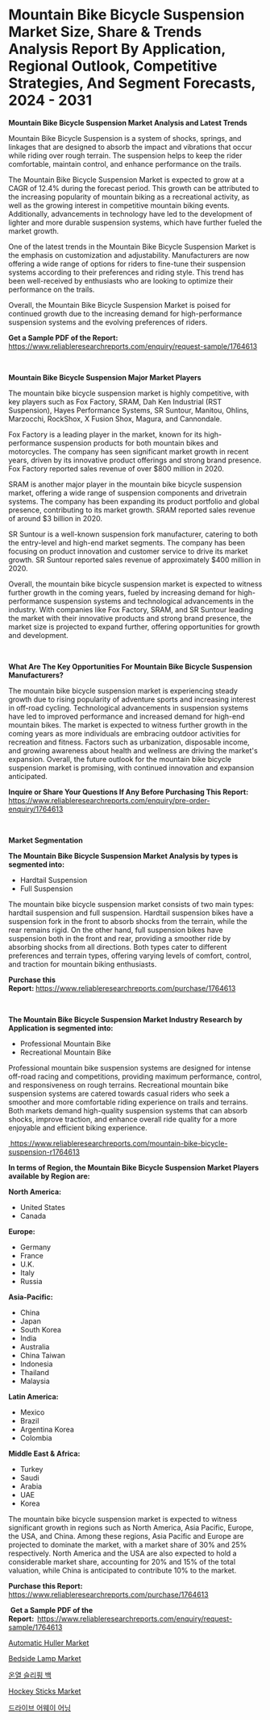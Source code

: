 <p><h1>Mountain Bike Bicycle Suspension Market Size, Share & Trends Analysis Report By Application, Regional Outlook, Competitive Strategies, And Segment Forecasts, 2024 - 2031</h1></p><p><strong>Mountain Bike Bicycle Suspension Market Analysis and Latest Trends</strong></p>
<p><p>Mountain Bike Bicycle Suspension is a system of shocks, springs, and linkages that are designed to absorb the impact and vibrations that occur while riding over rough terrain. The suspension helps to keep the rider comfortable, maintain control, and enhance performance on the trails.</p><p>The Mountain Bike Bicycle Suspension Market is expected to grow at a CAGR of 12.4% during the forecast period. This growth can be attributed to the increasing popularity of mountain biking as a recreational activity, as well as the growing interest in competitive mountain biking events. Additionally, advancements in technology have led to the development of lighter and more durable suspension systems, which have further fueled the market growth.</p><p>One of the latest trends in the Mountain Bike Bicycle Suspension Market is the emphasis on customization and adjustability. Manufacturers are now offering a wide range of options for riders to fine-tune their suspension systems according to their preferences and riding style. This trend has been well-received by enthusiasts who are looking to optimize their performance on the trails.</p><p>Overall, the Mountain Bike Bicycle Suspension Market is poised for continued growth due to the increasing demand for high-performance suspension systems and the evolving preferences of riders.</p></p>
<p><strong>Get a Sample PDF of the Report:&nbsp;</strong> <a href="https://www.reliableresearchreports.com/enquiry/request-sample/1764613">https://www.reliableresearchreports.com/enquiry/request-sample/1764613</a></p>
<p>&nbsp;</p>
<p><strong>Mountain Bike Bicycle Suspension Major Market Players</strong></p>
<p><p>The mountain bike bicycle suspension market is highly competitive, with key players such as Fox Factory, SRAM, Dah Ken Industrial (RST Suspension), Hayes Performance Systems, SR Suntour, Manitou, Ohlins, Marzocchi, RockShox, X Fusion Shox, Magura, and Cannondale. </p><p>Fox Factory is a leading player in the market, known for its high-performance suspension products for both mountain bikes and motorcycles. The company has seen significant market growth in recent years, driven by its innovative product offerings and strong brand presence. Fox Factory reported sales revenue of over $800 million in 2020.</p><p>SRAM is another major player in the mountain bike bicycle suspension market, offering a wide range of suspension components and drivetrain systems. The company has been expanding its product portfolio and global presence, contributing to its market growth. SRAM reported sales revenue of around $3 billion in 2020.</p><p>SR Suntour is a well-known suspension fork manufacturer, catering to both the entry-level and high-end market segments. The company has been focusing on product innovation and customer service to drive its market growth. SR Suntour reported sales revenue of approximately $400 million in 2020.</p><p>Overall, the mountain bike bicycle suspension market is expected to witness further growth in the coming years, fueled by increasing demand for high-performance suspension systems and technological advancements in the industry. With companies like Fox Factory, SRAM, and SR Suntour leading the market with their innovative products and strong brand presence, the market size is projected to expand further, offering opportunities for growth and development.</p></p>
<p>&nbsp;</p>
<p><strong>What Are The Key Opportunities For Mountain Bike Bicycle Suspension Manufacturers?</strong></p>
<p><p>The mountain bike bicycle suspension market is experiencing steady growth due to rising popularity of adventure sports and increasing interest in off-road cycling. Technological advancements in suspension systems have led to improved performance and increased demand for high-end mountain bikes. The market is expected to witness further growth in the coming years as more individuals are embracing outdoor activities for recreation and fitness. Factors such as urbanization, disposable income, and growing awareness about health and wellness are driving the market's expansion. Overall, the future outlook for the mountain bike bicycle suspension market is promising, with continued innovation and expansion anticipated.</p></p>
<p><strong>Inquire or Share Your Questions If Any Before Purchasing This Report:</strong> <a href="https://www.reliableresearchreports.com/enquiry/pre-order-enquiry/1764613">https://www.reliableresearchreports.com/enquiry/pre-order-enquiry/1764613</a></p>
<p>&nbsp;</p>
<p><strong>Market Segmentation</strong></p>
<p><strong>The Mountain Bike Bicycle Suspension Market Analysis by types is segmented into:</strong></p>
<p><ul><li>Hardtail Suspension</li><li>Full Suspension</li></ul></p>
<p><p>The mountain bike bicycle suspension market consists of two main types: hardtail suspension and full suspension. Hardtail suspension bikes have a suspension fork in the front to absorb shocks from the terrain, while the rear remains rigid. On the other hand, full suspension bikes have suspension both in the front and rear, providing a smoother ride by absorbing shocks from all directions. Both types cater to different preferences and terrain types, offering varying levels of comfort, control, and traction for mountain biking enthusiasts.</p></p>
<p><strong>Purchase this Report:&nbsp;</strong><a href="https://www.reliableresearchreports.com/purchase/1764613">https://www.reliableresearchreports.com/purchase/1764613</a></p>
<p>&nbsp;</p>
<p><strong>The Mountain Bike Bicycle Suspension Market Industry Research by Application is segmented into:</strong></p>
<p><ul><li>Professional Mountain Bike</li><li>Recreational Mountain Bike</li></ul></p>
<p><p>Professional mountain bike suspension systems are designed for intense off-road racing and competitions, providing maximum performance, control, and responsiveness on rough terrains. Recreational mountain bike suspension systems are catered towards casual riders who seek a smoother and more comfortable riding experience on trails and terrains. Both markets demand high-quality suspension systems that can absorb shocks, improve traction, and enhance overall ride quality for a more enjoyable and efficient biking experience.</p></p>
<p><a href="https://www.reliableresearchreports.com/mountain-bike-bicycle-suspension-r1764613">&nbsp;https://www.reliableresearchreports.com/mountain-bike-bicycle-suspension-r1764613</a></p>
<p><strong>In terms of Region, the Mountain Bike Bicycle Suspension Market Players available by Region are:</strong></p>
<p>
    <p> <strong> North America: </strong>
        <ul>
            <li>United States</li>
            <li>Canada</li>
        </ul>
        </p> 
    <p> <strong> Europe: </strong>
        <ul>
            <li>Germany</li>
            <li>France</li>
            <li>U.K.</li>
            <li>Italy</li>
            <li>Russia</li>
        </ul>
        </p> 
    <p> <strong> Asia-Pacific: </strong>
        <ul>
            <li>China</li>
            <li>Japan</li>
            <li>South Korea</li>
            <li>India</li>
            <li>Australia</li>
            <li>China Taiwan</li>
            <li>Indonesia</li>
            <li>Thailand</li>
            <li>Malaysia</li>
        </ul>
        </p> 
    <p> <strong> Latin America: </strong>
        <ul>
            <li>Mexico</li>
            <li>Brazil</li>
            <li>Argentina Korea</li>
            <li>Colombia</li>
        </ul>
        </p> 
    <p> <strong> Middle East & Africa: </strong>
        <ul>
            <li>Turkey</li>
            <li>Saudi</li>
            <li>Arabia</li>
            <li>UAE</li>
            <li>Korea</li>
        </ul>
    </p>
    </p>
<p><p>The mountain bike bicycle suspension market is expected to witness significant growth in regions such as North America, Asia Pacific, Europe, the USA, and China. Among these regions, Asia Pacific and Europe are projected to dominate the market, with a market share of 30% and 25% respectively. North America and the USA are also expected to hold a considerable market share, accounting for 20% and 15% of the total valuation, while China is anticipated to contribute 10% to the market.</p></p>
<p><strong>Purchase this Report: </strong><a href="https://www.reliableresearchreports.com/purchase/1764613">https://www.reliableresearchreports.com/purchase/1764613</a></p>
<p>&nbsp;<strong>Get a Sample PDF of the Report:&nbsp;&nbsp;</strong><a href="https://www.reliableresearchreports.com/enquiry/request-sample/1764613">https://www.reliableresearchreports.com/enquiry/request-sample/1764613</a></p>
<p><strong></strong></p>
<p><p><a href="https://github.com/faisalayoob601/Market-Research-Report-List-1/blob/main/automatic-huller-market.md">Automatic Huller Market</a></p><p><a href="https://medium.com/@rachel.payne546456/market-forecast-global-bedside-lamp-trends-and-impact-analysis-2024-2031-by-application-e9e34e122783">Bedside Lamp Market</a></p><p><a href="https://github.com/alpinestartsekian/Market-Research-Report-List-2/blob/main/785200670389.md">온열 슬리핑 백</a></p><p><a href="https://medium.com/@kaylagreenj1521/hockey-sticks-market-size-by-type-composite-hockey-sticks-wood-hockey-sticks-other-by-product-6b976595d800">Hockey Sticks Market</a></p><p><a href="https://github.com/muchswr/Market-Research-Report-List-2/blob/main/692147970390.md">드라이브 어웨이 어닝</a></p></p>